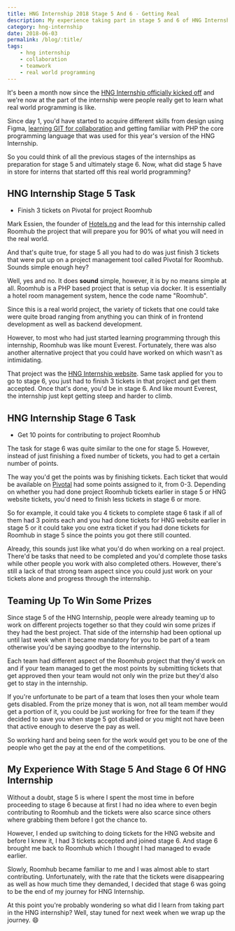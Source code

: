 ```yaml
--- 
title: HNG Internship 2018 Stage 5 And 6 - Getting Real
description: My experience taking part in stage 5 and 6 of HNG Internship where interns started building projects together.
category: hng-internship
date: 2018-06-03
permalink: /blog/:title/
tags: 
    - hng internship
    - collaboration
    - teamwork
    - real world programming
---
```


It's been a month now since the [HNG Internship officially kicked off](/blog/hng-internship-2018-stage-1-design-and-a-bit-of-code/) and we're now at the part of the internship were people really get to learn what real world programming is like. 
<!--more-->

Since day 1, you'd have started to acquire different skills from design using Figma, [learning GIT for collaboration](/blog/hng-internship-2018-stage-2-git-and-github-for-code-collaboration/) and getting familiar with PHP the core programming language that was used for this year's version of the HNG Internship. 

So you could think of all the previous stages of the internships as preparation for stage 5 and ultimately stage 6. Now, what did stage 5 have in store for interns that started off this real world programming?

## HNG Internship Stage 5 Task

- Finish 3 tickets on Pivotal for project Roomhub 

Mark Essien, the founder of [Hotels.ng](https://hotels.ng/) and the lead for this internship called Roomhub the project that will prepare you for 90% of what you will need in the real world. 

And that's quite true, for stage 5 all you had to do was just finish 3 tickets that were put up on a project management tool called Pivotal for Roomhub. Sounds simple enough hey? 

Well, yes and no. It does **sound** simple, however, it is by no means simple at all. Roomhub is a PHP based project that is setup via docker. It is essentially a hotel room management system, hence the code name "Roomhub". 

Since this is a real world project, the variety of tickets that one could take were quite broad ranging from anything you can think of in frontend development as well as backend development. 

However, to most who had just started learning programming through this internship, Roomhub was like mount Everest. Fortunately, there was also another alternative project that you could have worked on which wasn't as intimidating. 

That project was the [HNG Internship website](https://hng.fun). Same task applied for you to go to stage 6, you just had to finish 3 tickets in that project and get them accepted. Once that's done, you'd be in stage 6. And like mount Everest, the internship just kept getting steep and harder to climb. 

## HNG Internship Stage 6 Task

- Get 10 points for contributing to project Roomhub

The task for stage 6 was quite similar to the one for stage 5. However, instead of just finishing a fixed number of tickets, you had to get a certain number of points. 

The way you'd get the points was by finishing tickets. Each ticket that would be available on [Pivotal](https://pivotaltracker.com) had some points assigned to it, from 0-3. Depending on whether you had done project Roomhub tickets earlier in stage 5 or HNG website tickets, you'd need to finish less tickets in stage 6 or more. 

So for example, it could take you 4 tickets to complete stage 6 task if all of them had 3 points each and you had done tickets for HNG website earlier in stage 5 or it could take you one extra ticket if you had done tickets for Roomhub in stage 5 since the points you got there still counted. 

Already, this sounds just like what you'd do when working on a real project. There'd be tasks that need to be completed and you'd complete those tasks while other people you work with also completed others. However, there's still a lack of that strong team aspect since you could just work on your tickets alone and progress through the internship. 

## Teaming Up To Win Some Prizes

Since stage 5 of the HNG Internship, people were already teaming up to work on different projects together so that they could win some prizes if they had the best project. That side of the internship had been optional up until last week when it became mandatory for you to be part of a team otherwise you'd be saying goodbye to the internship. 

Each team had different aspect of the Roomhub project that they'd work on and if your team managed to get the most points by submitting tickets that get approved then your team would not only win the prize but they'd also get to stay in the internship. 

If you're unfortunate to be part of a team that loses then your whole team gets disabled. From the prize money that is won, not all team member would get a portion of it, you could be just working for free for the team if they decided to save you when stage 5 got disabled or you might not have been that active enough to deserve the pay as well. 

So working hard and being seen for the work would get you to be one of the people who get the pay at the end of the competitions. 

## My Experience With Stage 5 And Stage 6 Of HNG Internship

Without a doubt, stage 5 is where I spent the most time in before proceeding to stage 6 because at first I had no idea where to even begin contributing to Roomhub and the tickets were also scarce since others where grabbing them before I got the chance to. 

However, I ended up switching to doing tickets for the HNG website and before I knew it, I had 3 tickets accepted and joined stage 6. And stage 6 brought me back to Roomhub which I thought I had managed to evade earlier. 

Slowly, Roomhub became familiar to me and I was almost able to start contributing. Unfortunately, with the rate that the tickets were disappearing as well as how much time they demanded, I decided that stage 6 was going to be the end of my journey for HNG Internship. 

At this point you're probably wondering so what did I learn from taking part in the HNG internship? Well, stay tuned for next week when we wrap up the journey. :smile: 
